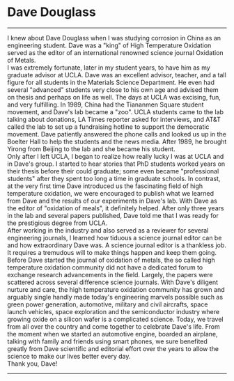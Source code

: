 <html>
<body>
<H1>Dave Douglass</H1>
<hr>
I knew about Dave Douglass when I was studying corrosion in China as an engineering student.  Dave was a "king" of High Temperature Oxidation served as the editor of an international renowned science journal Oxidation of Metals.<br>
I was extremely fortunate, later in my student years, to have him as my graduate advisor at UCLA.  Dave was an excellent advisor, teacher, and a tall figure for all students in the Materials Science Department.  He even had several "advanced" students very close to his own age and advised them on thesis and perhaps on life as well.   The days at UCLA was excising, fun, and very fulfilling.
In 1989, China had the Tiananmen Square student movement, and Dave's lab became a "zoo".  UCLA students came to the lab talking about donations, LA Times reporter asked for interviews, and AT&T called the lab to set up a fundraising hotline to support the democratic movement.  Dave patiently answered the phone calls and looked us up in the Boelter Hall to help the students and the news media.  After 1989, he brought Yirong from Beijing to the lab and she became his student. <br>
Only after I left UCLA, I began to realize how really lucky I was at UCLA and in Dave's group.  I started to hear stories that PhD students worked years on their thesis before their could graduate; some even became "professional students" after they spent too long a time in graduate schools.  In contrast, at the very first time Dave introduced us the fascinating field of high temperature oxidation, we were encouraged to publish what we learned from Dave and the results of our experiments in Dave's lab.  With Dave as the editor of "oxidation of meals", it definitely helped.  After only three years in the lab and several papers published, Dave told me that I was ready for the prestigious degree from UCLA. <br>
After working in the industry and also served as a reviewer for several engineering journals, I learned how tiduous a science journal editor can be and how extraordinary Dave was.  A science journal editor is a thankless job.  It requires a tremudous will to make things happen and keep them going.  Before Dave started the journal of oxidation of metals, the so called high temperature oxidation community did not have a dedicated forum to exchange research advancements in the field.  Largely, the papers were scattered across several difference science journals.  With Dave's diligent nurture and care, the high temperature oxidation community has grown and arguably single handly made today's engineering marvels possible such as green power generation, automotive, military and civil aircrafts, space launch vehicles, space exploration and the semiconductor industry where growing oxide on a silicon wafer is a complicated science. 
Today, we travel from all over the country and come together to celebrate Dave's life.  From the moment when we started an automotive engine, boarded an airplane, talking with family and friends using smart phones,  we sure benefited greatly from Dave scientific and editorial effort over the years to allow the science to make our lives better every day.<br>
Thank you, Dave!
<hr>
</body>
</html>
